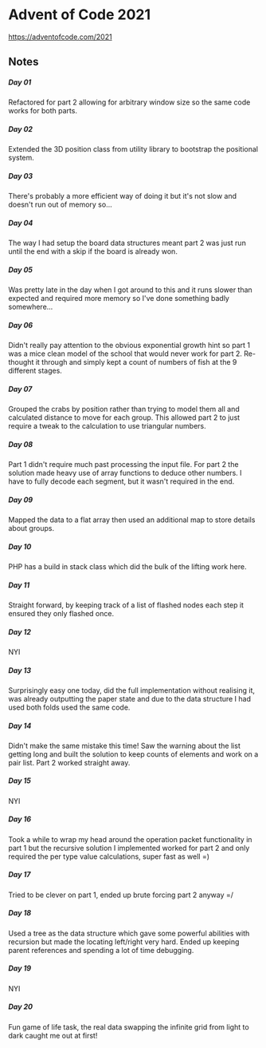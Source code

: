 # Advent of Code 2021

https://adventofcode.com/2021

## Notes

##### Day 01

Refactored for part 2 allowing for arbitrary window size so the same code works for both parts.

##### Day 02

Extended the 3D position class from utility library to bootstrap the positional system.

##### Day 03

There's probably a more efficient way of doing it but it's not slow and doesn't run out of memory so...

##### Day 04

The way I had setup the board data structures meant part 2 was just run until the end with a skip if the board is already won.

##### Day 05

Was pretty late in the day when I got around to this and it runs slower than expected and required more memory so I've done something badly somewhere...

##### Day 06

Didn't really pay attention to the obvious exponential growth hint so part 1 was a mice clean model of the school that would never work for part 2. Re-thought it through and simply kept a count of numbers of fish at the 9 different stages.

##### Day 07

Grouped the crabs by position rather than trying to model them all and calculated distance to move for each group. This allowed part 2 to just require a tweak to the calculation to use triangular numbers.

##### Day 08

Part 1 didn't require much past processing the input file. For part 2 the solution made heavy use of array functions to deduce other numbers. I have to fully decode each segment, but it wasn't required in the end.

##### Day 09

Mapped the data to a flat array then used an additional map to store details about groups.

##### Day 10

PHP has a build in stack class which did the bulk of the lifting work here.

##### Day 11

Straight forward, by keeping track of a list of flashed nodes each step it ensured they only flashed once.

##### Day 12

NYI

##### Day 13

Surprisingly easy one today, did the full implementation without realising it, was already outputting the paper state and due to the data structure I had used both folds used the same code.

##### Day 14

Didn't make the same mistake this time! Saw the warning about the list getting long and built the solution to keep counts of elements and work on a pair list. Part 2 worked straight away.

##### Day 15

NYI

##### Day 16

Took a while to wrap my head around the operation packet functionality in part 1 but the recursive solution I implemented worked for part 2 and only required the per type value calculations, super fast as well =)

##### Day 17

Tried to be clever on part 1, ended up brute forcing part 2 anyway =/

##### Day 18

Used a tree as the data structure which gave some powerful abilities with recursion but made the locating left/right very hard. Ended up keeping parent references and spending a lot of time debugging.

##### Day 19

NYI

##### Day 20

Fun game of life task, the real data swapping the infinite grid from light to dark caught me out at first!
